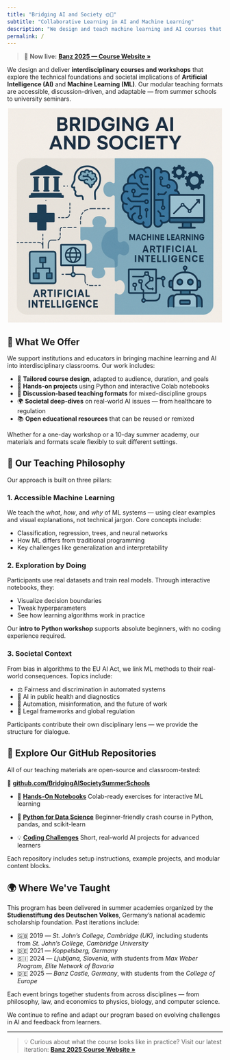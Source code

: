 ```yaml
---
title: "Bridging AI and Society 🌞🤖"
subtitle: "Collaborative Learning in AI and Machine Learning"
description: "We design and teach machine learning and AI courses that bridge technical foundations and societal impact — accessible, hands-on, and interdisciplinary."
permalink: /
---
```


> 📍 **Now live:** [**Banz 2025 — Course Website »**](/banz-2025/)

We design and deliver **interdisciplinary courses and workshops** that explore the technical foundations and societal implications of **Artificial Intelligence (AI)** and **Machine Learning (ML)**. Our modular teaching formats are accessible, discussion-driven, and adaptable — from summer schools to university seminars.

<p align="center">
  <img src="/assets/img/logo.jpg" alt="Bridging AI and Society Banner" width="500">
</p>


## 🧠 What We Offer

We support institutions and educators in bringing machine learning and AI into interdisciplinary classrooms. Our work includes:

- 🧩 **Tailored course design**, adapted to audience, duration, and goals
- 🐍 **Hands-on projects** using Python and interactive Colab notebooks
- 💬 **Discussion-based teaching formats** for mixed-discipline groups
- 🌍 **Societal deep-dives** on real-world AI issues — from healthcare to regulation
- 📚 **Open educational resources** that can be reused or remixed

Whether for a one-day workshop or a 10-day summer academy, our materials and formats scale flexibly to suit different settings.


## 🧭 Our Teaching Philosophy

Our approach is built on three pillars:

### 1. **Accessible Machine Learning**

We teach the *what*, *how*, and *why* of ML systems — using clear examples and visual explanations, not technical jargon. Core concepts include:

- Classification, regression, trees, and neural networks
- How ML differs from traditional programming
- Key challenges like generalization and interpretability

### 2. **Exploration by Doing**

Participants use real datasets and train real models. Through interactive notebooks, they:

- Visualize decision boundaries
- Tweak hyperparameters
- See how learning algorithms work in practice

Our **intro to Python workshop** supports absolute beginners, with no coding experience required.

### 3. **Societal Context**

From bias in algorithms to the EU AI Act, we link ML methods to their real-world consequences. Topics include:

- ⚖️ Fairness and discrimination in automated systems
- 🏥 AI in public health and diagnostics
- 📣 Automation, misinformation, and the future of work
- 🧭 Legal frameworks and global regulation

Participants contribute their own disciplinary lens — we provide the structure for dialogue.


## 💾 Explore Our GitHub Repositories

All of our teaching materials are open-source and classroom-tested:

🔗 **[github.com/BridgingAISocietySummerSchools](https://github.com/BridgingAISocietySummerSchools)**

- 📓 [**Hands-On Notebooks**](https://github.com/BridgingAISocietySummerSchools/Hands-On-Notebooks)
  Colab-ready exercises for interactive ML learning

- 🐍 [**Python for Data Science**](https://github.com/BridgingAISocietySummerSchools/Data-Science-AI-Python-Course)
  Beginner-friendly crash course in Python, pandas, and scikit-learn

- 💡 [**Coding Challenges**](https://github.com/BridgingAISocietySummerSchools/Coding-Project)
  Short, real-world AI projects for advanced learners

Each repository includes setup instructions, example projects, and modular content blocks.


## 🌍 Where We've Taught

This program has been delivered in summer academies organized by the **Studienstiftung des Deutschen Volkes**, Germany’s national academic scholarship foundation. Past iterations include:

- 🇬🇧 2019 — *St. John’s College, Cambridge (UK)*, including students from *St. John’s College, Cambridge University* 
- 🇩🇪 2021 — *Koppelsberg, Germany*
- 🇸🇮 2024 — *Ljubljana, Slovenia*, with students from *Max Weber Program, Elite Network of Bavaria*
- 🇩🇪 2025 — *Banz Castle, Germany*, with students from the *College of Europe*

Each event brings together students from across disciplines — from philosophy, law, and economics to physics, biology, and computer science.

We continue to refine and adapt our program based on evolving challenges in AI and feedback from learners.

---

> 💡 Curious about what the course looks like in practice?
> Visit our latest iteration: [**Banz 2025 Course Website »**](/banz-2025/)
